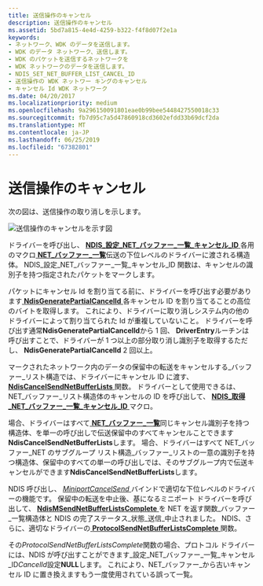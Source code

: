 ```yaml
---
title: 送信操作のキャンセル
description: 送信操作のキャンセル
ms.assetid: 5bd7a815-4e4d-4259-b322-f4f8d07f2e1a
keywords:
- ネットワーク、WDK のデータを送信します。
- WDK のデータ ネットワーク、送信します。
- WDK のパケットを送信するネットワークを
- WDK ネットワークのデータを送信します。
- NDIS_SET_NET_BUFFER_LIST_CANCEL_ID
- 送信操作の WDK ネットワー キングのキャンセル
- キャンセル Id WDK ネットワーク
ms.date: 04/20/2017
ms.localizationpriority: medium
ms.openlocfilehash: 9a296150091801eae0b99bee5448427550018c33
ms.sourcegitcommit: fb7d95c7a5d47860918cd3602efdd33b69dcf2da
ms.translationtype: MT
ms.contentlocale: ja-JP
ms.lasthandoff: 06/25/2019
ms.locfileid: "67382801"
---
```

# <a name="canceling-a-send-operation"></a>送信操作のキャンセル





次の図は、送信操作の取り消しを示します。

![送信操作のキャンセルを示す図](images/netbuffercancelsend.png)

ドライバーを呼び出し、 [ **NDIS\_設定\_NET\_バッファー\_一覧\_キャンセル\_ID** ](https://docs.microsoft.com/windows-hardware/drivers/network/ndis-set-net-buffer-list-cancel-id)各用のマクロ[ **NET\_バッファー\_一覧**](https://docs.microsoft.com/windows-hardware/drivers/ddi/content/ndis/ns-ndis-_net_buffer_list)伝送の下位レベルのドライバーに渡される構造体。 NDIS\_設定\_NET\_バッファー\_一覧\_キャンセル\_ID 関数は、キャンセルの識別子を持つ指定されたパケットをマークします。

パケットにキャンセル Id を割り当てる前に、ドライバーを呼び出す必要があります[ **NdisGeneratePartialCancelId** ](https://docs.microsoft.com/windows-hardware/drivers/ddi/content/ndis/nf-ndis-ndisgeneratepartialcancelid)各キャンセル ID を割り当てることの高位のバイトを取得します。 これにより、ドライバーに取り消しシステム内の他のドライバーによって割り当てられた Id が重複していないこと。 ドライバーを呼び出す通常**NdisGeneratePartialCancelId**から 1 回、 **DriverEntry**ルーチンは呼び出すことで、ドライバーが 1 つ以上の部分取り消し識別子を取得するただし、 **NdisGeneratePartialCancelId** 2 回以上。

マークされたネットワーク内のデータの保留中の転送をキャンセルする\_バッファー\_リスト構造では、ドライバーにキャンセル ID に渡す、 [ **NdisCancelSendNetBufferLists** ](https://docs.microsoft.com/windows-hardware/drivers/ddi/content/ndis/nf-ndis-ndiscancelsendnetbufferlists)関数。 ドライバーとして使用できるは、NET\_バッファー\_リスト構造体のキャンセルの ID を呼び出して、 [ **NDIS\_取得\_NET\_バッファー\_一覧\_キャンセル\_ID** ](https://docs.microsoft.com/windows-hardware/drivers/network/ndis-get-net-buffer-list-cancel-id)マクロ。

場合、ドライバーはすべて[ **NET\_バッファー\_一覧**](https://docs.microsoft.com/windows-hardware/drivers/ddi/content/ndis/ns-ndis-_net_buffer_list)同じキャンセル識別子を持つ構造体、を単一の呼び出しで伝送保留中のすべてキャンセルことできます**NdisCancelSendNetBufferLists**します。 場合、ドライバーはすべて NET\_バッファー\_NET のサブグループ リスト構造\_バッファー\_リストの一意の識別子を持つ構造体、保留中のすべての単一の呼び出しでは、そのサブグループ内で伝送キャンセルができます**NdisCancelSendNetBufferLists**します。

NDIS 呼び出し、 [ *MiniportCancelSend* ](https://docs.microsoft.com/windows-hardware/drivers/ddi/content/ndis/nc-ndis-miniport_cancel_send)バインドで適切な下位レベルのドライバーの機能です。 保留中の転送を中止後、基になるミニポート ドライバーを呼び出して、 [ **NdisMSendNetBufferListsComplete** ](https://docs.microsoft.com/windows-hardware/drivers/ddi/content/ndis/nf-ndis-ndismsendnetbufferlistscomplete)を NET を返す関数\_バッファー\_一覧構造体と NDIS の完了ステータス\_状態\_送信\_中止されました。 NDIS、さらに、適切なドライバーの[ **ProtocolSendNetBufferListsComplete** ](https://docs.microsoft.com/windows-hardware/drivers/ddi/content/ndis/nc-ndis-protocol_send_net_buffer_lists_complete)関数。

その*ProtocolSendNetBufferListsComplete*関数の場合、プロトコル ドライバーには、NDIS が呼び出すことができます\_設定\_NET\_バッファー\_一覧\_キャンセル\_ID*CancelId*設定**NULL**します。 これにより、NET\_バッファー\_から古いキャンセル ID に置き換えますもう一度使用されている誤って一覧。

 

 





